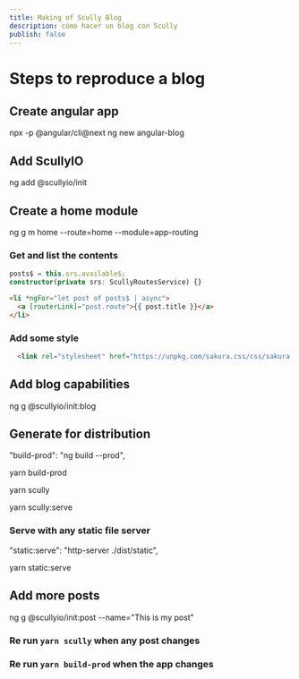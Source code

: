 ```yaml
---
title: Making of Scully Blog
description: cómo hacer un blog con Scully
publish: false
---
```


# Steps to reproduce a blog

## Create angular app
npx -p @angular/cli@next ng new angular-blog

## Add ScullyIO
ng add @scullyio/init

## Create a home module
ng g m home --route=home --module=app-routing

### Get and list the contents
```typescript
posts$ = this.srs.available$;
constructor(private srs: ScullyRoutesService) {}
```

```html
<li *ngFor="let post of posts$ | async">
  <a [routerLink]="post.route">{{ post.title }}</a>
</li>
```
### Add some style
```html
  <link rel="stylesheet" href="https://unpkg.com/sakura.css/css/sakura.css" type="text/css">
```
## Add blog capabilities

ng g @scullyio/init:blog

## Generate for distribution

"build-prod": "ng build --prod",

yarn build-prod

yarn scully

yarn scully:serve

### Serve with any static file server

"static:serve": "http-server ./dist/static",

yarn static:serve

## Add more posts
ng g @scullyio/init:post --name="This is my post"

### Re run `yarn scully` when any post changes

### Re run `yarn build-prod` when the app changes
